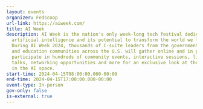 ```yaml
---
layout: events
organizer: Fedscoop
url-link: https://aiweek.com/
title: AI Week
description: AI Week is the nation's only week-long tech festival dedicated to
  artificial intelligence and its potential to transform the world we live in.
  During AI Week 2024, thousands of C-suite leaders from the government, tech
  and education communities across the U.S. will gather online and in person to
  participate in hundreds of community events, interactive sessions, lightning
  talks, networking opportunities and more for an exclusive look at the latest
  in the AI space.
start-time: 2024-04-15T08:00:00.000-00:00
end-time: 2024-04-15T17:00:00.000-00:00
event-type: In-person
gov-only: false
is-external: true
---
```

